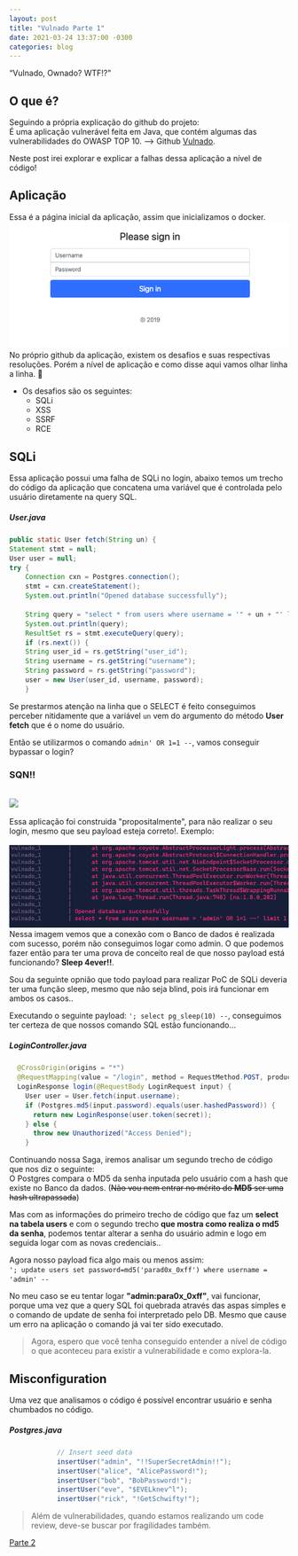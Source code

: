 ```yaml
---
layout: post
title: "Vulnado Parte 1"
date: 2021-03-24 13:37:00 -0300 
categories: blog
---
```


“Vulnado, Ownado? WTF!?"
<!--more-->

## O que é?
Seguindo a própria explicação do github do projeto:<br>É uma aplicação vulnerável feita em Java, que contém algumas das vulnerabilidades do OWASP TOP 10. --> Github [Vulnado](https://github.com/ScaleSec/vulnado).<br>

<div class="alert alert-success" role="alert">
Neste post irei explorar e explicar a falhas dessa aplicação a nível de código!
</div>

## Aplicação

Essa é a página inicial da aplicação, assim que inicializamos o docker.
<br>
<img src="/assets/img/Vulnado-1.png">
<br>
No próprio github da aplicação, existem os desafios e suas respectivas resoluções. Porém a nível de aplicação e como disse aqui vamos olhar linha a linha. 🥲<br>

* Os desafios são os seguintes:
    * SQLi
    * XSS
    * SSRF
    * RCE

## SQLi

Essa aplicação possui uma falha de SQLi no login, abaixo temos um trecho do código da aplicação que concatena uma variável que é controlada pelo usuário diretamente na query SQL.

##### User.java
```java 
public static User fetch(String un) {
Statement stmt = null;
User user = null;
try {
    Connection cxn = Postgres.connection();
    stmt = cxn.createStatement();
    System.out.println("Opened database successfully");

    String query = "select * from users where username = '" + un + "' limit 1";
    System.out.println(query);
    ResultSet rs = stmt.executeQuery(query);
    if (rs.next()) {
    String user_id = rs.getString("user_id");
    String username = rs.getString("username");
    String password = rs.getString("password");
    user = new User(user_id, username, password);
    }
```

Se prestarmos atenção na linha que o SELECT é feito conseguimos perceber nitidamente que a variável `un` vem do argumento do método **User fetch** que é o nome do usuário.<br>

Então se utilizarmos o comando `admin' OR 1=1 --`, vamos conseguir bypassar o login? 

### SQN!!
<br>
<img src="https://i.pinimg.com/originals/65/12/c6/6512c69ff133bbcef78105532712b8f1.gif">
<br>

Essa aplicação foi construida "propositalmente", para não realizar o seu login, mesmo que seu payload esteja correto!. Exemplo:<br>
<br>
<img src="/assets/img/Vulnado-2.png">
<br>
Nessa imagem vemos que a conexão com o Banco de dados é realizada com sucesso, porém não conseguimos logar como admin. O que podemos fazer então para ter uma prova de conceito real de que nosso payload está funcionando? **Sleep 4ever!!**.<br>

Sou da seguinte opnião que todo payload para realizar PoC de SQLi deveria ter uma função sleep, mesmo que não seja blind, pois irá funcionar em ambos os casos..

Executando o seguinte payload: `'; select pg_sleep(10) --`, conseguimos ter certeza de que nossos comando SQL estão funcionando...<br>

##### LoginController.java
```java
  @CrossOrigin(origins = "*")
  @RequestMapping(value = "/login", method = RequestMethod.POST, produces = "application/json", consumes = "application/json")
  LoginResponse login(@RequestBody LoginRequest input) {
    User user = User.fetch(input.username);
    if (Postgres.md5(input.password).equals(user.hashedPassword)) {
      return new LoginResponse(user.token(secret));
    } else {
      throw new Unauthorized("Access Denied");
    }
```
Continuando nossa Saga, iremos analisar um segundo trecho de código que nos diz o seguinte:<br>
O Postgres compara o MD5 da senha inputada pelo usuário com a hash que existe no Banco da dados. (~~Não vou nem entrar no mérito do **MD5** ser uma hash ultrapassada~~)

Mas com as informações do primeiro trecho de código que faz um **select na tabela users** e com o segundo trecho **que mostra como realiza o md5 da senha**, podemos tentar alterar a senha do usuário admin e logo em seguida logar com as novas credenciais..

Agora nosso payload fica algo mais ou menos assim:<br> 
`'; update users set password=md5('parad0x_0xff') where username = 'admin' --`<br>

No meu caso se eu tentar logar **"admin:para0x_0xff"**, vai funcionar, porque uma vez que a query SQL foi quebrada através das aspas simples e o comando de update de senha foi interpretado pelo DB. Mesmo que cause um erro na aplicação o comando já vai ter sido executado.

>Agora, espero que você tenha conseguido entender a nível de código o que aconteceu para existir a vulnerabilidade e como explora-la.

## Misconfiguration

Uma vez que analisamos o código é possível encontrar usuário e senha chumbados no código.

##### Postgres.java
```java
            // Insert seed data
            insertUser("admin", "!!SuperSecretAdmin!!");
            insertUser("alice", "AlicePassword!");
            insertUser("bob", "BobPassword!");
            insertUser("eve", "$EVELknev^l");
            insertUser("rick", "!GetSchwifty!");
```
>Além de vulnerabilidades, quando estamos realizando um code review, deve-se buscar por fragilidades também. 

[Parte 2](../../../2021/03/28/Vulnado2.html)
